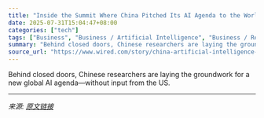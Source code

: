 ```yaml
---
title: "Inside the Summit Where China Pitched Its AI Agenda to the World"
date: 2025-07-31T15:04:47+08:00
categories: ["tech"]
tags: ["Business", "Business / Artificial Intelligence", "Business / Regulation", "Made in China", "China", "artificial intelligence", "Policy"]
summary: "Behind closed doors, Chinese researchers are laying the groundwork for a new global AI agenda—without input from the US."
source_url: "https://www.wired.com/story/china-artificial-intelligence-policy-laws-race/"
---
```


Behind closed doors, Chinese researchers are laying the groundwork for a new global AI agenda—without input from the US.

---

*来源: [原文链接](https://www.wired.com/story/china-artificial-intelligence-policy-laws-race/)*

